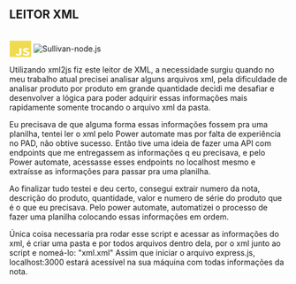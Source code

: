 ## LEITOR XML

<div style="display: inline_block"><br>
  <img align="center" alt="Sullivan-js" height="30" width="40" src="https://raw.githubusercontent.com/devicons/devicon/master/icons/javascript/javascript-plain.svg">
  <img align="center" alt="Sullivan-node.js" height="30" width="40" src="https://cdn.jsdelivr.net/gh/devicons/devicon@latest/icons/nodejs/nodejs-original-wordmark.svg" />
</div>

Utilizando xml2js fiz este leitor de XML, a necessidade surgiu quando no meu trabalho atual precisei analisar alguns arquivos xml, pela dificuldade de analisar produto por produto em grande quantidade decidi me desafiar e desenvolver a lógica para poder adquirir essas informações mais rapidamente somente trocando o arquivo xml da pasta.

Eu precisava de que alguma forma essas informações fossem pra uma planilha, tentei ler o xml pelo Power automate mas por falta de experiência no PAD, não obtive sucesso.
Então tive uma ideia de fazer uma API com endpoints que me entregassem as informações q eu precisava, e pelo Power automate, acessasse esses endpoints no localhost mesmo e extraísse as informações para passar pra uma planilha.

Ao finalizar tudo testei e deu certo, consegui extrair numero da nota, descrição do produto, quantidade, valor e numero de série do produto que é o que eu precisava.
Pelo power automate, automatizei o processo de fazer uma planilha colocando essas informações em ordem.

Única coisa necessaria pra rodar esse script e acessar as informações do xml, é criar uma pasta e por todos arquivos dentro dela, por o xml junto ao script e nomeá-lo: "xml.xml"
Assim que iniciar o arquivo express.js, localhost:3000 estará acessível na sua máquina com todas informações da nota.
